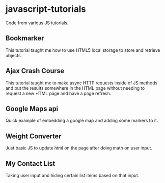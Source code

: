 # javascript-tutorials
Code from various JS tutorials.

## Bookmarker
This tutorial taught me how to use HTML5 local storage to store and retrieve objects.

## Ajax Crash Course
This tutorial taught me to make async HTTP requests inside of JS methods and put the results somewhere in the HTML page without needing to request a new HTML page and have a page refresh.

## Google Maps api
Quick example of embedding a google map and adding some markers to it.

## Weight Converter
Just basic JS to update html on the page after doing math on user input.

## My Contact List
Taking user input and hiding certain list items based on that input.
